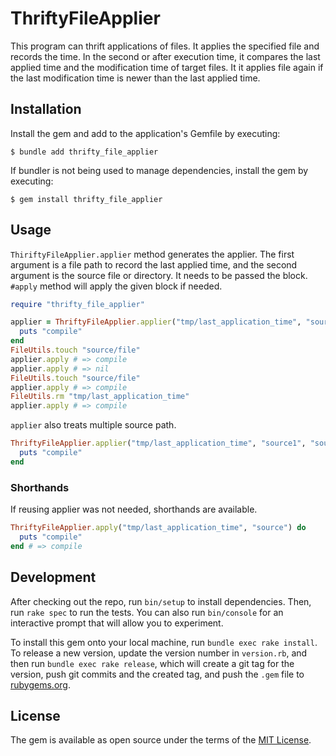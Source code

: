 # ThriftyFileApplier
This program can thrift applications of files.
It applies the specified file and records the time. In the second or after execution time, it compares the last applied time and the modification time of target files.
It it applies file again if the last modification time is newer than the last applied time.

## Installation

Install the gem and add to the application's Gemfile by executing:

    $ bundle add thrifty_file_applier

If bundler is not being used to manage dependencies, install the gem by executing:

    $ gem install thrifty_file_applier

## Usage
`ThiriftyFileApplier.applier` method generates the applier.
The first argument is a file path to record the last applied time, and the second argument is the source file or directory.
It needs to be passed the block.
`#apply` method will apply the given block if needed. 
```ruby
require "thrifty_file_applier"

applier = ThriftyFileApplier.applier("tmp/last_application_time", "source") do
  puts "compile"
end
FileUtils.touch "source/file"
applier.apply # => compile
applier.apply # => nil
FileUtils.touch "source/file"
applier.apply # => compile
FileUtils.rm "tmp/last_application_time"
applier.apply # => compile
```

`applier` also treats multiple source path.

```ruby
ThriftyFileApplier.applier("tmp/last_application_time", "source1", "source2") do
  puts "compile"
end
```

### Shorthands
If reusing applier was not needed, shorthands are available.
```ruby
ThriftyFileApplier.apply("tmp/last_application_time", "source") do
  puts "compile"
end # => compile
```

## Development

After checking out the repo, run `bin/setup` to install dependencies. Then, run `rake spec` to run the tests. You can also run `bin/console` for an interactive prompt that will allow you to experiment.

To install this gem onto your local machine, run `bundle exec rake install`. To release a new version, update the version number in `version.rb`, and then run `bundle exec rake release`, which will create a git tag for the version, push git commits and the created tag, and push the `.gem` file to [rubygems.org](https://rubygems.org).

## License

The gem is available as open source under the terms of the [MIT License](https://opensource.org/licenses/MIT).
